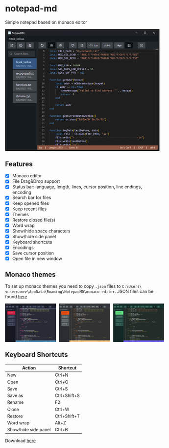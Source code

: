 # notepad-md

Simple notepad based on monaco editor

<div style="display: flex; gap: 10px;">
    <img src="docs/images/notepad-md.png" alt="Notepad MD Screenshot">
</div>

## Features

- [x] Monaco editor
- [x] File Drag&Drop support
- [x] Status bar: language, length, lines, cursor position, line endings, encoding
- [x] Search bar for files
- [x] Keep opened files
- [x] Keep recent files
- [x] Themes
- [x] Restore closed file(s)
- [x] Word wrap
- [x] Show/hide space characters
- [x] Show/hide side panel
- [x] Keyboard shortcuts
- [x] Encodings
- [x] Save cursor position
- [x] Open file in new window 

## Monaco themes

To set up monaco themes you need to copy `.json` files to `C:\Users\<username>\AppData\Roaming\NotepadMD\monaco-editor`.
JSON files can be found [here](https://github.com/brijeshb42/monaco-themes/tree/master/themes)

<div style="display: flex; gap: 10px;">
    <img src="docs/images/nmd-1.png" alt="Notepad MD Screenshot 1" width="33%">
    <img src="docs/images/nmd-2.png" alt="Notepad MD Screenshot 2" width="33%">
    <img src="docs/images/nmd-3.png" alt="Notepad MD Screenshot 3" width="33%">
</div>

## Keyboard Shortcuts

| Action | Shortcut |
|--------|----------|
| New | Ctrl+N |
| Open | Ctrl+O |
| Save | Ctrl+S |
| Save as | Ctrl+Shift+S |
| Rename | F2 |
| Close | Ctrl+W |
| Restore | Ctrl+Shift+T |
| Word wrap | Alt+Z |
| Show/hide side panel | Ctrl+B |

Download [here](https://github.com/FirowMD/notepad-md/releases)
